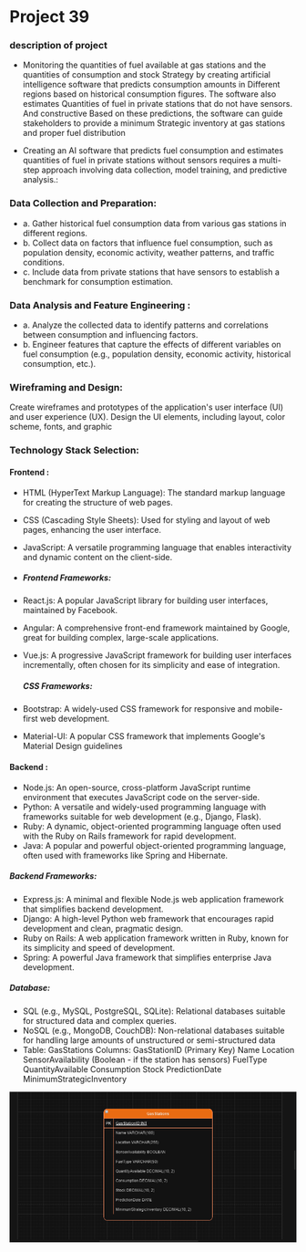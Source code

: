 # Project 39
### description of project 
- Monitoring the quantities of fuel available at gas stations and the quantities of consumption and stock
Strategy by creating artificial intelligence software that predicts consumption amounts in
Different regions based on historical consumption figures. The software also estimates
Quantities of fuel in private stations that do not have sensors. And constructive
Based on these predictions, the software can guide stakeholders to provide a minimum
Strategic inventory at gas stations and proper fuel distribution

- Creating an AI software that predicts fuel consumption and estimates quantities of fuel in private stations without sensors requires a multi-step approach involving data collection, model training, and predictive analysis.:
 ### Data Collection and Preparation:
- a. Gather historical fuel consumption data from various gas stations in different regions.
- b. Collect data on factors that influence fuel consumption, such as population density, economic activity, weather patterns, and traffic conditions.
- c. Include data from private stations that have sensors to establish a benchmark for consumption estimation.
  
### Data Analysis and Feature Engineering :
- a. Analyze the collected data to identify patterns and correlations between consumption and influencing factors.
- b. Engineer features that capture the effects of different variables on fuel consumption (e.g., population density, economic activity, historical consumption, etc.).
### Wireframing and Design:

Create wireframes and prototypes of the application's user interface (UI) and user experience (UX).
Design the UI elements, including layout, color scheme, fonts, and graphic

### Technology Stack Selection:
#### Frontend :
- HTML (HyperText Markup Language): The standard markup language for creating the structure of web pages.
- CSS (Cascading Style Sheets): Used for styling and layout of web pages, enhancing the user interface.
- JavaScript: A versatile programming language that enables interactivity and dynamic content on the client-side.
- ##### Frontend Frameworks:

- React.js: A popular JavaScript library for building user interfaces, maintained by Facebook.
- Angular: A comprehensive front-end framework maintained by Google, great for building complex, large-scale applications.
- Vue.js: A progressive JavaScript framework for building user interfaces incrementally, often chosen for its simplicity and ease of integration.
  ##### CSS Frameworks:

- Bootstrap: A widely-used CSS framework for responsive and mobile-first web development.
- Material-UI: A popular CSS framework that implements Google's Material Design guidelines

#### Backend :
  - Node.js: An open-source, cross-platform JavaScript runtime environment that executes JavaScript code on the server-side.
  - Python: A versatile and widely-used programming language with frameworks suitable for web development (e.g., Django, Flask).
  - Ruby: A dynamic, object-oriented programming language often used with the Ruby on Rails framework for rapid development.
  - Java: A popular and powerful object-oriented programming language, often used with frameworks like Spring and Hibernate.
   ##### Backend Frameworks:
  
  - Express.js: A minimal and flexible Node.js web application framework that simplifies backend development.
  - Django: A high-level Python web framework that encourages rapid development and clean, pragmatic design.
  - Ruby on Rails: A web application framework written in Ruby, known for its simplicity and speed of development.
  - Spring: A powerful Java framework that simplifies enterprise Java development.
  ##### Database:
  
  - SQL (e.g., MySQL, PostgreSQL, SQLite): Relational databases suitable for structured data and complex queries.
  - NoSQL (e.g., MongoDB, CouchDB): Non-relational databases suitable for handling large amounts of unstructured or semi-structured data
  - Table: GasStations
Columns:
GasStationID (Primary Key)
Name
Location
SensorAvailability (Boolean - if the station has sensors)
FuelType
QuantityAvailable
Consumption
Stock
PredictionDate
MinimumStrategicInventory

<img src="https://raw.githubusercontent.com/salahkhenfer/AIJO/main/projects/39/Screenshot%202023-09-26%20193117.png">




